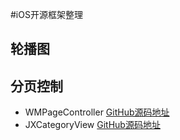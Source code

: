 #iOS开源框架整理
## 轮播图

## 分页控制
+ WMPageController [GitHub源码地址](https://github.com/wangmchn/WMPageController)
+ JXCategoryView [GitHub源码地址](https://github.com/pujiaxin33/JXCategoryView)

